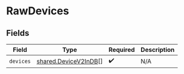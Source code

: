 # RawDevices


## Fields

| Field                                                        | Type                                                         | Required                                                     | Description                                                  |
| ------------------------------------------------------------ | ------------------------------------------------------------ | ------------------------------------------------------------ | ------------------------------------------------------------ |
| `devices`                                                    | [shared.DeviceV2InDB](../../models/shared/devicev2indb.md)[] | :heavy_check_mark:                                           | N/A                                                          |